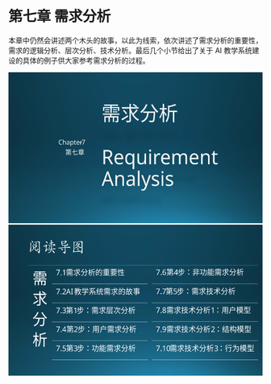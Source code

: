 
# 第七章 需求分析

本章中仍然会讲述两个木头的故事，以此为线索，依次讲述了需求分析的重要性，需求的逻辑分析、层次分析、技术分析。最后几个小节给出了关于 AI 教学系统建设的具体的例子供大家参考需求分析的过程。

<img src="img/Slide1.SVG" height=300/>

<img src="img/Slide2.SVG" height=300/>

